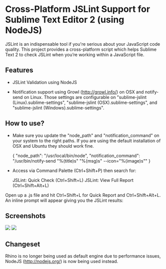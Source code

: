 Cross-Platform JSLint Support for Sublime Text Editor 2 (using NodeJS)
========================

JSLint is an indispensable tool if you're serious about your JavaScript code quality. This project provides a cross-platform script which helps Sublime Text 2 to check JSLint when you’re working within a JavaScript file.

Features
-------------

- JSLint Validation using NodeJS

- Notification support using Growl (http://growl.info/) on OSX and notify-send on Linux. Those settings are configurable on "sublime-jslint (Linux).sublime-settings", "sublime-jslint (OSX).sublime-settings", and "sublime-jslint (Windows).sublime-settings".

How to use?
-------------

- Make sure you update the "node_path" and "notification_command" on your system to the right paths. If you are using the default installation of OSX and Ubuntu they should work fine.

	{
		"node_path": "/usr/local/bin/node",
		"notification_command": "/usr/bin/notify-send \"%(title)s\" \"%(msg)s\" --icon=\"%(image)s\""
	}

- Access via Command Palette (Ctrl+Shift+P) then search for:

	JSLint: Quick Check (Ctrl+Shift+L)
	JSLint: View Full Report (Ctrl+Shift+Alt+L)

Open up a .js file and hit Ctrl+Shift+L for Quick Report and Ctrl+Shift+Alt+L. An inline prompt will appear giving you the JSLint results:

Screenshots
-------------

![](https://github.com/eduardolundgren/sublime-jslint/raw/master/images/screenshot.png)
![](https://github.com/eduardolundgren/sublime-jslint/raw/master/images/preview.png)

Changeset
-------------

Rhino is no longer being used as default engine due to performance issues, NodeJS (http://nodejs.org/) is now being used instead.